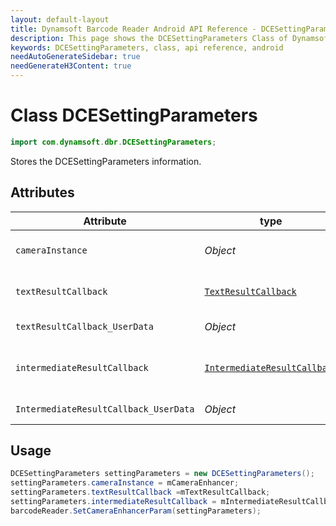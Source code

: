 ```yaml
---
layout: default-layout
title: Dynamsoft Barcode Reader Android API Reference - DCESettingParameters Class
description: This page shows the DCESettingParameters Class of Dynamsoft Barcode Reader for Android SDK.
keywords: DCESettingParameters, class, api reference, android
needAutoGenerateSidebar: true
needGenerateH3Content: true
---
```


# Class DCESettingParameters

```java
import com.dynamsoft.dbr.DCESettingParameters;
```

Stores the DCESettingParameters information.

## Attributes

| Attribute | type | Description |
|-----------|------|-------------|
| `cameraInstance` | *Object* | The Camera Enhancer instance |
|  `textResultCallback` | [`TextResultCallback`]({{site.android_api}}interface.html#textresultcallback) | Set text result callback. |
| `textResultCallback_UserData` | *Object*  | Transfer user data. |
| `intermediateResultCallback` | [`IntermediateResultCallback`]({{site.android_api}}interface.html#intermediateresultcallback) | Set intermediate result callback. |
| `IntermediateResultCallback_UserData` | *Object* | Transfer user data. |

## Usage

```java
DCESettingParameters settingParameters = new DCESettingParameters();
settingParameters.cameraInstance = mCameraEnhancer;
settingParameters.textResultCallback =mTextResultCallback;
settingParameters.intermediateResultCallback = mIntermediateResultCallback;
barcodeReader.SetCameraEnhancerParam(settingParameters);
```
